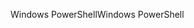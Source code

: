 <span data-ttu-id="89910-101">Windows PowerShell</span><span class="sxs-lookup"><span data-stu-id="89910-101">Windows PowerShell</span></span>